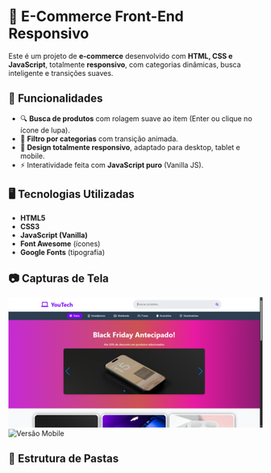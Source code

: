 # 🛒 E-Commerce Front-End Responsivo

Este é um projeto de **e-commerce** desenvolvido com **HTML, CSS e JavaScript**, totalmente **responsivo**, com categorias dinâmicas, busca inteligente e transições suaves.

## 🚀 Funcionalidades

- 🔍 **Busca de produtos** com rolagem suave ao item (Enter ou clique no ícone de lupa).
- 📂 **Filtro por categorias** com transição animada.
- 🎨 **Design totalmente responsivo**, adaptado para desktop, tablet e mobile.
- ⚡ Interatividade feita com **JavaScript puro** (Vanilla JS).

## 🖥️ Tecnologias Utilizadas

- **HTML5**
- **CSS3**
- **JavaScript (Vanilla)**
- **Font Awesome** (ícones)
- **Google Fonts** (tipografia)

## 📷 Capturas de Tela

  
![Tela Principal](https://github.com/ciregyn/ECOMMERCE/blob/main/img/Anota%C3%A7%C3%A3o%202025-08-11%20204137.png?raw=true)
![Versão Mobile](link-da-imagem2.png)

## 📂 Estrutura de Pastas



